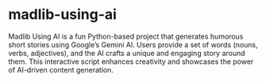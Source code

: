 ﻿# madlib-using-ai 

 Madlib Using AI is a fun Python-based project that generates humorous short stories using Google’s Gemini AI. Users provide a set of words (nouns, verbs, adjectives), and the AI crafts a unique and engaging story around them. This interactive script enhances creativity and showcases the power of AI-driven content generation. 
